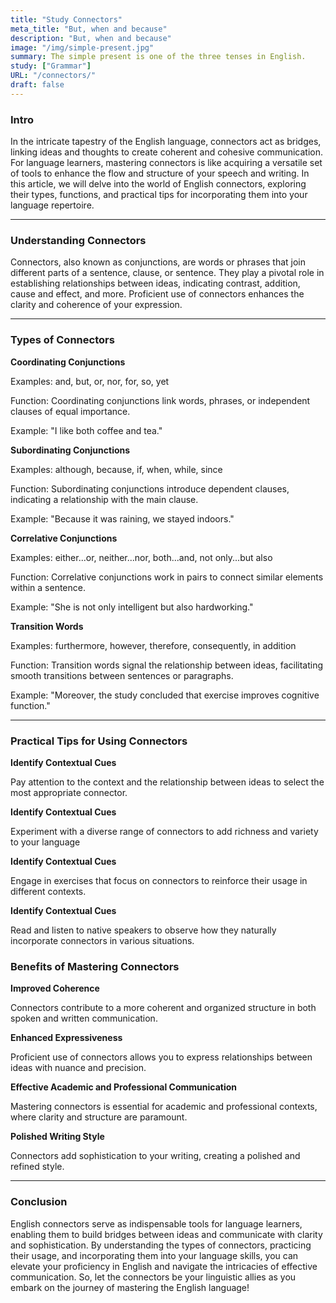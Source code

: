 ```yaml
---
title: "Study Connectors"
meta_title: "But, when and because"
description: "But, when and because"
image: "/img/simple-present.jpg"
summary: The simple present is one of the three tenses in English.
study: ["Grammar"]
URL: "/connectors/"
draft: false
---
```


### Intro 

In the intricate tapestry of the English language, connectors act as bridges, linking ideas and thoughts to create coherent and cohesive communication. For language learners, mastering connectors is like acquiring a versatile set of tools to enhance the flow and structure of your speech and writing. In this article, we will delve into the world of English connectors, exploring their types, functions, and practical tips for incorporating them into your language repertoire.

<hr>

### Understanding Connectors

Connectors, also known as conjunctions, are words or phrases that join different parts of a sentence, clause, or sentence. They play a pivotal role in establishing relationships between ideas, indicating contrast, addition, cause and effect, and more. Proficient use of connectors enhances the clarity and coherence of your expression.

<hr>

### Types of Connectors

**Coordinating Conjunctions**

Examples: and, but, or, nor, for, so, yet

Function: Coordinating conjunctions link words, phrases, or independent clauses of equal importance.

Example: "I like both coffee and tea."

**Subordinating Conjunctions**

Examples: although, because, if, when, while, since

Function: Subordinating conjunctions introduce dependent clauses, indicating a relationship with the main clause.

Example: "Because it was raining, we stayed indoors."

**Correlative Conjunctions**

Examples: either...or, neither...nor, both...and, not only...but also

Function: Correlative conjunctions work in pairs to connect similar elements within a sentence.

Example: "She is not only intelligent but also hardworking."

**Transition Words**

Examples: furthermore, however, therefore, consequently, in addition

Function: Transition words signal the relationship between ideas, facilitating smooth transitions between sentences or paragraphs.

Example: "Moreover, the study concluded that exercise improves cognitive function."

<hr>

### Practical Tips for Using Connectors

**Identify Contextual Cues**

Pay attention to the context and the relationship between ideas to select the most appropriate connector.

**Identify Contextual Cues**

Experiment with a diverse range of connectors to add richness and variety to your language

**Identify Contextual Cues**

Engage in exercises that focus on connectors to reinforce their usage in different contexts.

**Identify Contextual Cues**

Read and listen to native speakers to observe how they naturally incorporate connectors in various situations.

### Benefits of Mastering Connectors

**Improved Coherence**

Connectors contribute to a more coherent and organized structure in both spoken and written communication.

**Enhanced Expressiveness**

Proficient use of connectors allows you to express relationships between ideas with nuance and precision.

**Effective Academic and Professional Communication**

Mastering connectors is essential for academic and professional contexts, where clarity and structure are paramount.

**Polished Writing Style**

Connectors add sophistication to your writing, creating a polished and refined style.

<hr>

### Conclusion

English connectors serve as indispensable tools for language learners, enabling them to build bridges between ideas and communicate with clarity and sophistication. By understanding the types of connectors, practicing their usage, and incorporating them into your language skills, you can elevate your proficiency in English and navigate the intricacies of effective communication. So, let the connectors be your linguistic allies as you embark on the journey of mastering the English language!


